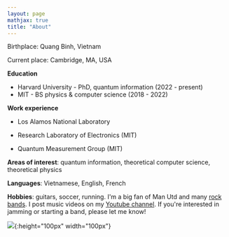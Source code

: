 ```yaml
---
layout: page
mathjax: true
title: "About"
---
```


Birthplace: Quang Binh, Vietnam

Current place: Cambridge, MA, USA


**Education**

* Harvard University - PhD, quantum information  (2022 - present)
* MIT - BS physics & computer science (2018 - 2022)

**Work experience**

* Los Alamos National Laboratory
<!-- * (with Marco Cerezo) -->
* Research Laboratory of Electronics (MIT)
<!-- *  (with Seth Lloyd and Dirk Englund) -->
* Quantum Measurement Group (MIT)
<!-- *  (with Mingda Li)
 -->

**Areas of interest**: quantum information, theoretical computer science, theoretical physics

**Languages**: Vietnamese, English, French

**Hobbies**: guitars, soccer, running. I'm a big fan of Man Utd and many [rock](https://open.spotify.com/album/4LH4d3cOWNNsVw41Gqt2kv?si=vqoEJGv7R1WjQhBv7lSs4w) [bands](https://open.spotify.com/album/50o7kf2wLwVmOTVYJOTplm?si=Hi_6v8fpQOa45iJ3jyUYHA). I post music videos on my [Youtube channel](https://www.youtube.com/channel/UCj8OV-Yj8NpdLTZPVJ3IDpw). If you're interested in jamming or starting a band, please let me know!

![](https://nguyenquantum.github.io/yayyyy.png){:height="100px" width="100px"}

<!-- Quantum mechanically, I am $ ( \mid nguyen \rangle  + \mid tran \rangle )/ \sqrt{2} $
 -->
